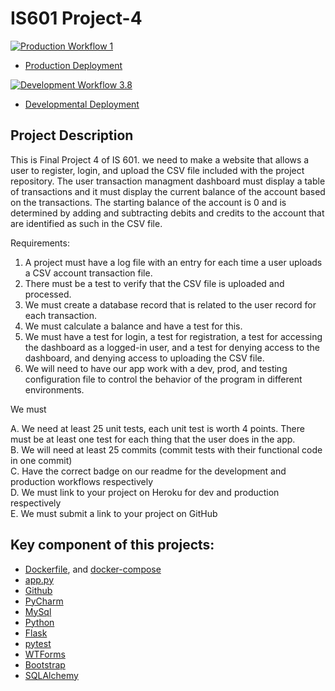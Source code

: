 # IS601 Project-4

[![Production Workflow 1](https://github.com/parth-panara/IS601_project-4_parth/actions/workflows/prod.yml/badge.svg)](https://github.com/parth-panara/IS601_project-4_parth/actions/workflows/prod.yml)


* [Production Deployment](https://parth-prod-project4.herokuapp.com/)


[![Development Workflow 3.8](https://github.com/parth-panara/IS601_project-4_parth/actions/workflows/dev.yml/badge.svg)](https://github.com/parth-panara/IS601_project-4_parth/actions/workflows/dev.yml)

* [Developmental Deployment](https://parth-dev-project4.herokuapp.com/)

## Project Description

This is Final Project 4 of IS 601. we need to make a website that allows a user to register, login, and upload the CSV file included with the project repository. The user transaction managment dashboard must display a table of transactions and it must display the current balance of the account based on the transactions.  The starting balance of the account is 0 and is determined by adding and subtracting debits and credits to the account that are identified as such in the CSV file.

Requirements:

1. A project must have a log file with an entry for each time a user uploads a CSV account transaction file.  
2. There must be a test to verify that the CSV file is uploaded and processed.
3. We must create a database record that is related to the user record for each transaction.
4. We must calculate a balance and have a test for this.
5. We must have a test for login, a test for registration, a test for accessing the dashboard as a logged-in user, and a test for denying access to the dashboard, and denying access to uploading the CSV file.
6. We will need to have our app work with a dev, prod, and testing configuration file to control the behavior of the program in different environments.

We must

A.  We need at least 25 unit tests, each unit test is worth 4 points.  There must be at least one test for each thing that the user does in the app.\
B.  We will need at least 25 commits (commit tests with their functional code in one commit)\
C.  Have the correct badge on our readme for the development and production workflows respectively\
D.  We must link to your project on Heroku for dev and production respectively\
E.  We must submit a link to your project on GitHub


## Key component of this projects:
* [Dockerfile](https://github.com/Milan-36/PythonFlaskWebsite/blob/master/app/Dockerfile), and [docker-compose](https://github.com/Milan-36/PythonFlaskWebsite/blob/master/docker-compose.yml)
* [app.py](https://github.com/Milan-36/PythonFlaskWebsite/blob/master/app/app.py)
* [Github](https://github.com/Milan-36/PythonFlaskWebsite)
* [PyCharm](https://www.jetbrains.com/pycharm/)
* [MySql](https://www.mysql.com/)
* [Python](https://www.python.org/)
* [Flask](https://flask.palletsprojects.com/en/2.1.x/)
* [pytest](https://docs.pytest.org/en/7.1.x/)
* [WTForms](https://wtforms.readthedocs.io/en/3.0.x/)
* [Bootstrap](https://getbootstrap.com/)
* [SQLAlchemy](https://www.sqlalchemy.org/)
